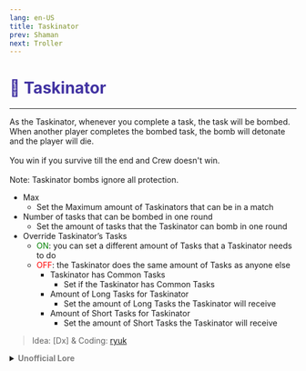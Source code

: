 ```yaml
---
lang: en-US
title: Taskinator
prev: Shaman
next: Troller
---
```


# <font color="#4233a2">📑 <b>Taskinator</b></font> <Badge text="Benign" type="tip" vertical="middle"/>
---

As the Taskinator, whenever you complete a task, the task will be bombed. When another player completes the bombed task, the bomb will detonate and the player will die.<br><br>
You win if you survive till the end and Crew doesn't win.<br><br>
Note: Taskinator bombs ignore all protection.
* Max
  * Set the Maximum amount of Taskinators that can be in a match 
* Number of tasks that can be bombed in one round
  * Set the amount of tasks that the Taskinator can bomb in one round
* Override Taskinator’s Tasks
  * <font color=green>ON</font>: you can set a different amount of Tasks that a Taskinator needs to do
  * <font color=red>OFF</font>: the Taskinator does the same amount of Tasks as anyone else
    * Taskinator has Common Tasks
      * Set if the Taskinator has Common Tasks
    * Amount of Long Tasks for Taskinator
      * Set the amount of Long Tasks the Taskinator will receive
    * Amount of Short Tasks for Taskinator 
      * Set the amount of Short Tasks the Taskinator will receive

> Idea: [Dx] & Coding: [ryuk](https://github.com/ryuk2098)

<details>
<summary><b><font color=gray>Unofficial Lore</font></b></summary>

“And boom we’re back”
 
He was just a nerd nothing more nothing less he was just used to help them so they don’t fail, he didn’t mind he just really need someone with him even if they don’t really noticed him, all he wants is just to belong
It didn’t got better for him when highschool was done now he’s deed for them is done they don’t really need his service any more and just left him, He got hired for a job and there he had almost nothing to do it always the same, wake up eat go to work repeat, he was portrayed by his co-workers as a Grinch, maybe don’t talk like that when he’s near you
While in missions he didn’t really talk to anyone he mostly just do he’s task and after that hang out in admin and while in there he began to over analyze all of the task knowing their value, how they work, his co-workers didn’t really like to their tasks so he mostly do all of them for them but after a month he snapped and wanted to take some revenge, He made them a bet if they can do just one task each before he could do 12 task he would do their task for a while year
They accepted but little did they know in each of their task there would be a surprised, either the wires electrifying them, the scan having harmful rays, or the admin table just exploding after you swipe your card
You see this wasn’t an ordinary bet he rigged all the task and he wanted to make the crewmates pay he doesn’t care if anyone else won he’s only goal is to punished the laziness of the crew, and after that day he was born

> Submitted by: Pikmin 6(No.1TrickJestershipper)
</details>